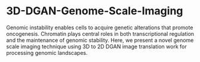 # 3D-DGAN-Genome-Scale-Imaging
Genomic instability enables cells to acquire genetic alterations that promote oncogenesis. Chromatin plays central roles in both transcriptional regulation and the maintenance of genomic stability. Here, we present a novel genome scale imaging technique using 3D to 2D DGAN image translation work for processing genomic landscapes.
